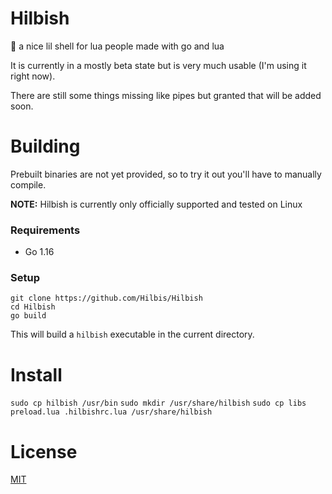 # Hilbish
🎀 a nice lil shell for lua people made with go and lua

It is currently in a mostly beta state but is very much usable
(I'm using it right now).

There are still some things missing like pipes but granted that will be
added soon.

# Building
Prebuilt binaries are not yet provided, so to try it out you'll have to manually compile.  

**NOTE:** Hilbish is currently only officially supported and tested on Linux

### Requirements
- Go 1.16

### Setup
```
git clone https://github.com/Hilbis/Hilbish
cd Hilbish
go build
```

This will build a `hilbish` executable in the current directory. 

# Install
`sudo cp hilbish /usr/bin`
`sudo mkdir /usr/share/hilbish`
`sudo cp libs preload.lua .hilbishrc.lua /usr/share/hilbish`

# License
[MIT](LICENSE)
